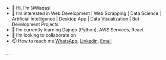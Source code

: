 - 👋 Hi, I’m @Waqasii
- 👀 I’m interested in Web Development | Web Scrapping | Data Science | Artificial Intelligence | Desktop App | Data Visualization 
      | Bot Development Projects
- 🌱 I’m currently learning Dajngo (Python), AWS Services, React
- 💞️ I’m looking to collaborate on 
- 📫 How to reach me 
  <a href="https://wa.me/4796708494">WhatsApp</a>,
  <a href="https://www.linkedin.com/in/muhammad-waqas-6ba499192">Linkedin</a>, 
  <a href="mailto: waqas199886@gmail.com">Email</a>
  

<a>.....</a> 

<!---
Waqasii/Waqasii is a ✨ special ✨ repository because its `README.md` (this file) appears on your GitHub profile.
You can click the Preview link to take a look at your changes.
--->
